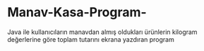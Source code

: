 # Manav-Kasa-Program-
Java ile kullanıcıların manavdan almış oldukları ürünlerin kilogram değerlerine göre toplam tutarını ekrana yazdıran program
